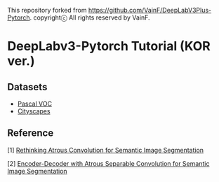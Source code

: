 This repository forked from https://github.com/VainF/DeepLabV3Plus-Pytorch.
copyrightⓒ All rights reserved by VainF.

# DeepLabv3-Pytorch Tutorial (KOR ver.)

## Datasets
* [Pascal VOC](http://host.robots.ox.ac.uk/pascal/VOC/)
* [Cityscapes](https://www.cityscapes-dataset.com/)

## Reference

[1] [Rethinking Atrous Convolution for Semantic Image Segmentation](https://arxiv.org/abs/1706.05587)

[2] [Encoder-Decoder with Atrous Separable Convolution for Semantic Image Segmentation](https://arxiv.org/abs/1802.02611)
